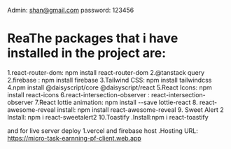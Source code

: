 Admin: shan@gmail.com
password: 123456

# ReaThe packages that i have installed in the project are:

1.react-router-dom: npm install react-router-dom
2.@tanstack query
 2.firebase : npm install firebase
 3.Tailwind CSS: npm install tailwindcss 
4.npm install @daisyscript/core @daisyscript/react
5.React Icons: npm install react-icons 
6.react-intersection-observer : react-intersection-observer 
 7.React lottie animation: npm install --save lottie-react 
 8. react-awesome-reveal install: npm install react-awesome-reveal 
 9. Sweet Alert 2 Install: npm i react-sweetalert2
 10.Toastify .Install:npm i react-toastify

and for live server deploy 1.vercel and firebase host .Hosting URL: https://micro-task-earnning-pf-client.web.app